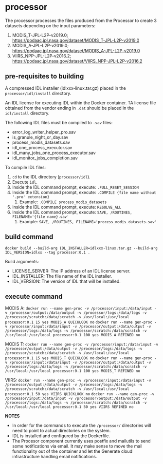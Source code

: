 # processor

The processor processes the files produced from the Processor to create 3 datasets depending on the input parameters: 
1. MODIS_T-JPL-L2P-v2019.0;	https://podaac.jpl.nasa.gov/dataset/MODIS_T-JPL-L2P-v2019.0
2. MODIS_A-JPL-L2P-v2019.0;	https://podaac.jpl.nasa.gov/dataset/MODIS_A-JPL-L2P-v2019.0
3. VIIRS_NPP-JPL-L2P-v2016.2; https://podaac.jpl.nasa.gov/dataset/VIIRS_NPP-JPL-L2P-v2016.2

## pre-requisites to building

A compressed IDL installer (idlxxx-linux.tar.gz) placed in the `processor/idl/install` directory.

An IDL license for executing IDL within the Docker container. TA license file obtained from the vendor ending in `.dat` should be placed in the `idl/install` directory.

The following IDL files must be compiled to `.sav` files:
- error_log_writer_helper_pro.sav
- is_granule_night_or_day.sav
- process_modis_datasets.sav
- idl_one_process_executor.sav
- idl_many_jobs_one_process_executor.sav
- idl_monitor_jobs_completion.sav

To compile IDL files:
1. `cd` to the IDL directory (`processor/idl`).
2. Execute `idl`.
3. Inside the IDL command prompt, execute: `.FULL_RESET_SESSION`
4. Inside the IDL command prompt, execute: `.COMPILE {file name without '.pro' extension}` 
    1. Example: `.COMPILE process_modis_datasets`
5. Inside the IDL command prompt, execute: `RESOLVE_ALL`
6. Inside the IDL command prompt, execute: `SAVE, /ROUTINES, FILENAME='{file name}.sav'`
    1. Example: `SAVE, /ROUTINES, FILENAME='process_modis_datasets.sav'`

## build command

`docker build --build-arg IDL_INSTALLER=idlxxx-linux.tar.gz --build-arg IDL_VERSION=idlxx --tag processor:0.1 .`

Build arguments:
- LICENSE_SERVER: The IP address of an IDL license server.
- IDL_INSTALLER: The file name of the IDL installer.
- IDL_VERSION: The version of IDL that will be installed.

## execute command

MODIS A: 
`docker run --name gen-proc -v /processor/input:/data/input -v /processor/output:/data/output -v /processor/logs:/data/logs -v /processor/scratch:/data/scratch -v /usr/local:/usr/local processor:0.1 15 yes MODIS_A QUICKLOOK no`
`docker run --name gen-proc -v /processor/input:/data/input -v /processor/output:/data/output -v /processor/logs:/data/logs -v /processor/scratch:/data/scratch -v /usr/local:/usr/local processor:0.1 100 yes MODIS_A REFINED no`

MODIS T: 
`docker run --name gen-proc -v /processor/input:/data/input -v /processor/output:/data/output -v /processor/logs:/data/logs -v /processor/scratch:/data/scratch -v /usr/local:/usr/local processor:0.1 15 yes MODIS_T QUICKLOOK no`
`docker run --name gen-proc -v /processor/input:/data/input -v /processor/output:/data/output -v /processor/logs:/data/logs -v /processor/scratch:/data/scratch -v /usr/local:/usr/local processor:0.1 100 yes MODIS_T REFINED no`

VIIRS: 
`docker run --name gen-proc -v /processor/input:/data/input -v /processor/output:/data/output -v /processor/logs:/data/logs -v /processor/scratch:/data/scratch -v /usr/local:/usr/local processor:0.1 50 yes VIIRS QUICKLOOK no`
`docker run --name gen-proc -v /processor/input:/data/input -v /processor/output:/data/output -v /processor/logs:/data/logs -v /processor/scratch:/data/scratch -v /usr/local:/usr/local processor:0.1 50 yes VIIRS REFINED no`

**NOTES**
- In order for the commands to execute the `/processor/` directories will need to point to actual directories on the system.
- IDL is installed and configured by the Dockerfile.
- The Procesor component currently uses postfix and mailutils to send some notifications via email. It may make sense to move the mail functionality out of the container and let the Generate cloud infrastructure handling email notifications.